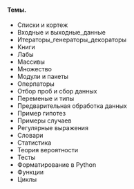 #### Темы.

- Cписки и кортеж
- Входные и выходные_данные
- Итераторы_генераторы_декораторы
- Книги
- Лабы
- Массивы
- Множество
- Модули и пакеты
- Оперпаторы
- Отбор проб и сбор данных
- Переменые и типы
- Предварительная обработка данных
- Пример гипотез
- Примеры случаев
- Регулярные выражения
- Словари
- Статистика
- Теория вероятности
- Тесты
- Форматирование в Python
- Функции
- Циклы

